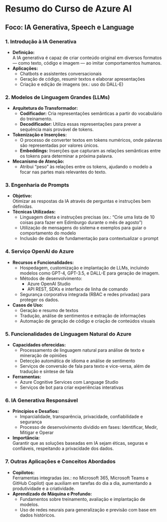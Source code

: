 # Resumo do Curso de Azure AI  

## Foco: IA Generativa, Speech e Language

### 1. Introdução à IA Generativa

- **Definição:**  
  A IA generativa é capaz de criar conteúdo original em diversos formatos — como texto, código e imagem — ao imitar comportamentos humanos.
- **Aplicações:**  
  - Chatbots e assistentes conversacionais  
  - Geração de código, resumir textos e elaborar apresentações  
  - Criação e edição de imagens (ex.: uso do DALL-E)

### 2. Modelos de Linguagem Grandes (LLMs)

- **Arquitetura do Transformador:**  
  - **Codificador:** Cria representações semânticas a partir do vocabulário do treinamento.  
  - **Decodificador:** Utiliza essas representações para prever a sequência mais provável de tokens.
- **Tokenização e Inserções:**  
  - O processo de converter textos em tokens numéricos, onde palavras são representadas por valores únicos.
  - **Embeddings:** Inserções que capturam as relações semânticas entre os tokens para determinar a próxima palavra.
- **Mecanismo de Atenção:**  
  - Atribui “peso” às relações entre os tokens, ajudando o modelo a focar nas partes mais relevantes do texto.

### 3. Engenharia de Prompts

- **Objetivo:**  
  Otimizar as respostas da IA através de perguntas e instruções bem definidas.
- **Técnicas Utilizadas:**  
  - Linguagem direta e instruções precisas (ex.: “Crie uma lista de 10 coisas para fazer em Edimburgo durante o mês de agosto”)  
  - Utilização de mensagens do sistema e exemplos para guiar o comportamento do modelo  
  - Inclusão de dados de fundamentação para contextualizar o prompt

### 4. Serviço OpenAI do Azure

- **Recursos e Funcionalidades:**  
  - Hospedagem, customização e implantação de LLMs, incluindo modelos como GPT-4, GPT-3.5, e DALL-E para geração de imagem.
  - Métodos de desenvolvimento:  
    - Azure OpenAI Studio  
    - API REST, SDKs e interface de linha de comando  
  - Segurança corporativa integrada (RBAC e redes privadas) para proteger os dados.
- **Casos de Uso:**  
  - Geração e resumo de textos  
  - Tradução, análise de sentimentos e extração de informações  
  - Automação de geração de código e criação de conteúdos visuais

### 5. Funcionalidades de Linguagem Natural do Azure

- **Capacidades oferecidas:**  
  - Processamento de linguagem natural para análise de texto e mineração de opiniões  
  - Detecção automática de idioma e análise de sentimento  
  - Serviços de conversão de fala para texto e vice-versa, além de tradução e síntese de fala
- **Ferramentas:**  
  - Azure Cognitive Services com Language Studio  
  - Serviços de bot para criar experiências interativas

### 6. IA Generativa Responsável

- **Princípios e Desafios:**  
  - Imparcialidade, transparência, privacidade, confiabilidade e segurança  
  - Processo de desenvolvimento dividido em fases: Identificar, Medir, Mitigar e Operar
- **Importância:**  
  Garantir que as soluções baseadas em IA sejam éticas, seguras e confiáveis, respeitando a privacidade dos dados.

### 7. Outras Aplicações e Conceitos Abordados

- **Copilotos:**  
  Ferramentas integradas (ex.: no Microsoft 365, Microsoft Teams e GitHub Copilot) que auxiliam em tarefas do dia a dia, aumentando a produtividade e a criatividade.
- **Aprendizado de Máquina e Profundo:**  
  - Fundamentos sobre treinamento, avaliação e implantação de modelos.
  - Uso de redes neurais para generalização e previsão com base em dados históricos.
  